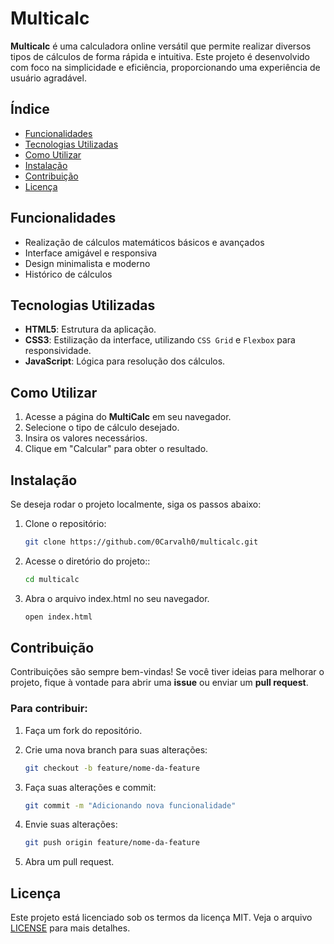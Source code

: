 # Multicalc

**Multicalc** é uma calculadora online versátil que permite realizar diversos tipos de cálculos de forma rápida e intuitiva. Este projeto é desenvolvido com foco na simplicidade e eficiência, proporcionando uma experiência de usuário agradável.

## Índice

- [Funcionalidades](#funcionalidades)
- [Tecnologias Utilizadas](#tecnologias-utilizadas)
- [Como Utilizar](#como-utilizar)
- [Instalação](#instalação)
- [Contribuição](#contribuição)
- [Licença](#licença)

## Funcionalidades

- Realização de cálculos matemáticos básicos e avançados
- Interface amigável e responsiva
- Design minimalista e moderno
- Histórico de cálculos

## Tecnologias Utilizadas

- **HTML5**: Estrutura da aplicação.
- **CSS3**: Estilização da interface, utilizando `CSS Grid` e `Flexbox` para responsividade.
- **JavaScript**: Lógica para resolução dos cálculos.

## Como Utilizar

1. Acesse a página do **MultiCalc** em seu navegador.
2. Selecione o tipo de cálculo desejado.
3. Insira os valores necessários.
4. Clique em "Calcular" para obter o resultado.

## Instalação

Se deseja rodar o projeto localmente, siga os passos abaixo:

1. Clone o repositório:

   ```bash
   git clone https://github.com/0Carvalh0/multicalc.git
   ```

2. Acesse o diretório do projeto::

   ```bash
   cd multicalc
   ```

3. Abra o arquivo index.html no seu navegador.

   ```bash
   open index.html
   ```

## Contribuição

Contribuições são sempre bem-vindas! Se você tiver ideias para melhorar o projeto, fique à vontade para abrir uma **issue** ou enviar um **pull request**.

### Para contribuir:

1. Faça um fork do repositório.

2. Crie uma nova branch para suas alterações:

   ```bash
   git checkout -b feature/nome-da-feature
   ```

3. Faça suas alterações e commit:

   ```bash
   git commit -m "Adicionando nova funcionalidade"
   ```

4. Envie suas alterações:

   ```bash
   git push origin feature/nome-da-feature
   ```

5. Abra um pull request.

## Licença

Este projeto está licenciado sob os termos da licença MIT. Veja o arquivo [LICENSE](LICENSE) para mais detalhes.
